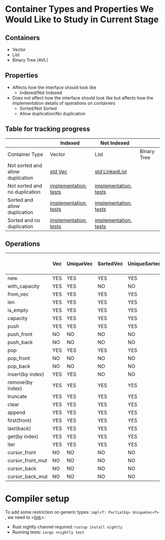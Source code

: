 # Container Types and Properties We Would Like to Study in Current Stage

## Containers
- Vector
- List
- Binary Tree (AVL)

## Properties
- Affects how the interface should look like
    - Indexed/Not Indexed
- Does not affect how the interface should look like but affects how the implementation details of operations on containers
    - Sorted/Not Sorted
    - Allow duplication/No duplication

## Table for tracking progress
|                | Indexed     |    Not Indexed            ||
| -------------- | ----------- | ----------- | ----------- |
| Container Type |   Vector    |    List     | Binary Tree |
| Not sorted and allow dupilcation |[std Vec](https://doc.rust-lang.org/std/vec/struct.Vec.html)|[std LinkedList](https://doc.rust-lang.org/std/collections/struct.LinkedList.html)|       |
| Not sorted and no duplication    |[implementation](https://github.com/XYUnknown/container-project/blob/main/rust_containers/src/sorted_vector.rs), [tests](https://github.com/XYUnknown/container-project/blob/7cfc256445a2925d2b031b00e221d1d8c559ea1a/rust_containers/src/lib.rs#L75)|[implementation](https://github.com/XYUnknown/container-project/blob/main/rust_containers/src/unique_linked_list.rs), [tests](https://github.com/XYUnknown/container-project/blob/1b6cae47e7006adec605625198e93b4e53423d15/rust_containers/src/lib.rs#L332)|       |
| Sorted and allow duplication     |[implementation](https://github.com/XYUnknown/container-project/blob/main/rust_containers/src/sorted_vector.rs), [tests](https://github.com/XYUnknown/container-project/blob/7cfc256445a2925d2b031b00e221d1d8c559ea1a/rust_containers/src/lib.rs#L238)|[implementation](https://github.com/XYUnknown/container-project/blob/main/rust_containers/src/sorted_linked_list.rs), [tests](https://github.com/XYUnknown/container-project/blob/1b6cae47e7006adec605625198e93b4e53423d15/rust_containers/src/lib.rs#L391)|       |
| Sorted and no duplication        |[implementation](https://github.com/XYUnknown/container-project/blob/main/rust_containers/src/unique_sorted_vector.rs), [tests](https://github.com/XYUnknown/container-project/blob/7cfc256445a2925d2b031b00e221d1d8c559ea1a/rust_containers/src/lib.rs#L285)|[implementation](https://github.com/XYUnknown/container-project/blob/main/rust_containers/src/unique_sorted_linked_list.rs), [tests](https://github.com/XYUnknown/container-project/blob/1b6cae47e7006adec605625198e93b4e53423d15/rust_containers/src/lib.rs#L467)|       |

## Operations
|         | Vec | UniqueVec | SortedVec | UniqueSortedVec | LinkedList | UniqueLinkedList | SortedLinkedList | UniqueSortedLinkedList | AVL Tree | Unique AVL Tree |
|---------|-----|-----------|-----------|-----------------|------------|------------------|------------------|------------------------|----------|-----------------|
|   new   | YES |    YES    |    YES    |       YES       |    YES     |        YES       |        YES       |           YES          |          |                 |
|with_capacity| YES |  YES  |    NO     |       NO        |    NO      |        NO        |        NO        |           NO           |          |                 |
|from_vec | YES |    YES    |    YES    |       YES       |    NO      |        NO        |        NO        |           NO           |          |                 |
|   len   | YES |    YES    |    YES    |       YES       |    YES     |        YES       |        YES       |           YES          |          |                 |
|is_empty | YES |    YES    |    YES    |       YES       |    YES     |        YES       |        YES       |           YES          |          |                 |
|capacity | YES |    YES    |    YES    |       YES       |    NO      |        NO        |        NO        |           NO           |          |                 |
|   push  | YES |    YES    |    YES    |       YES       |    NO      |        NO        |        NO        |           NO           |          |                 |
|push_front| NO |    NO     |    NO     |       NO        |    YES     |        YES       |        YES       |           YES          |          |                 |
|push_back| NO  |    NO     |    NO     |       NO        |    YES     |        YES       |        YES       |           YES          |          |                 |
|   pop   | YES |    YES    |    YES    |       YES       |    NO      |        NO        |        NO        |           NO           |          |                 |
|pop_front| NO  |    NO     |    NO     |       NO        |    YES     |        YES       |        YES       |           YES          |          |                 |
|pop_back | NO  |    NO     |    NO     |       NO        |    YES     |        YES       |        YES       |           YES          |          |                 |
|insert(by index)| YES |  YES  |  NO    |       NO        |    NO      |        NO        |        NO        |           NO           |          |                 |
|remove(by index)| YES |  YES  |  YES   |       YES       |    NO      |        NO        |        NO        |           NO           |          |                 |
|truncate | YES |    YES    |    YES    |       YES       |    NO      |        NO        |        NO        |           NO           |          |                 |
|  clear  | YES |    YES    |    YES    |       YES       |    YES     |        YES       |        YES       |           YES          |          |                 |
|  append | YES |    YES    |    YES    |       YES       |    YES     |        YES       |        YES       |           YES          |          |                 |
|first(front)| YES |   YES  |    YES    |       YES       |    YES     |        YES       |        YES       |           YES          |          |                 |
|last(back)| YES |   YES    |    YES    |       YES       |    YES     |        YES       |        YES       |           YES          |          |                 |
|get(by index)| YES |  YES  |  YES      |       YES       |    NO      |        NO        |        NO        |           NO           |          |                 |
|  iter   | YES |    YES    |    YES    |       YES       |    YES     |        YES       |        YES       |           YES          |          |                 |
|cursor_front| NO  |    NO  |    NO     |       NO        |    YES     |        YES       |        YES       |           YES          |          |                 |
|cursor_front_mut| NO  |  NO   |   NO   |       NO        |    YES     |        YES       |        YES       |           YES          |          |                 |
|cursor_back| NO  |    NO   |    NO     |       NO        |    YES     |        YES       |        YES       |           YES          |          |                 |
|cursor_back_mut| NO  |  NO    |   NO   |       NO        |    YES     |        YES       |        YES       |           YES          |          |                 |


# Compiler setup
To add some restriction on generic types: `impl<T: PartialEq> UniqueVec<T> `, we need to <[link](https://stackoverflow.com/questions/48593858/how-to-execute-cargo-test-using-the-nightly-channel)>:
- Rust nightly channel required: `rustup install nightly`
- Running tests: `cargo +nightly test`
